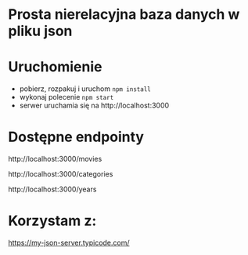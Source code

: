 # Prosta nierelacyjna baza danych w pliku json

# Uruchomienie
- pobierz, rozpakuj i uruchom `npm install`
- wykonaj polecenie `npm start`
- serwer uruchamia się na http://localhost:3000

# Dostępne endpointy
http://localhost:3000/movies

http://localhost:3000/categories

http://localhost:3000/years

# Korzystam z:
https://my-json-server.typicode.com/

